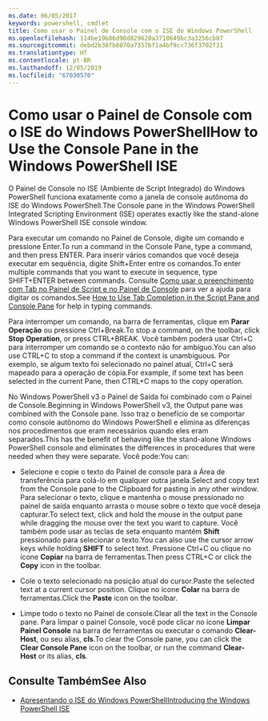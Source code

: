 ```yaml
---
ms.date: 06/05/2017
keywords: powershell, cmdlet
title: Como usar o Painel de Console com o ISE do Windows PowerShell
ms.openlocfilehash: 114be19b86d98d829620a3718649bc3a3256cb07
ms.sourcegitcommit: debd2b38fb8070a7357bf1a4bf9cc736f3702f31
ms.translationtype: HT
ms.contentlocale: pt-BR
ms.lasthandoff: 12/05/2019
ms.locfileid: "67030570"
---
```

# <a name="how-to-use-the-console-pane-in-the-windows-powershell-ise"></a><span data-ttu-id="58a2c-103">Como usar o Painel de Console com o ISE do Windows PowerShell</span><span class="sxs-lookup"><span data-stu-id="58a2c-103">How to Use the Console Pane in the Windows PowerShell ISE</span></span>

<span data-ttu-id="58a2c-104">O Painel de Console no ISE (Ambiente de Script Integrado) do Windows PowerShell funciona exatamente como a janela de console autônoma do ISE do Windows PowerShell.</span><span class="sxs-lookup"><span data-stu-id="58a2c-104">The Console pane in the Windows PowerShell Integrated Scripting Environment (ISE) operates exactly like the stand-alone Windows PowerShell ISE console window.</span></span>

<span data-ttu-id="58a2c-105">Para executar um comando no Painel de Console, digite um comando e pressione Enter.</span><span class="sxs-lookup"><span data-stu-id="58a2c-105">To run a command in the Console Pane, type a command, and then press ENTER.</span></span> <span data-ttu-id="58a2c-106">Para inserir vários comandos que você deseja executar em sequência, digite Shift+Enter entre os comandos.</span><span class="sxs-lookup"><span data-stu-id="58a2c-106">To enter multiple commands that you want to execute in sequence, type SHIFT+ENTER between commands.</span></span> <span data-ttu-id="58a2c-107">Consulte [Como usar o preenchimento com Tab no Painel de Script e no Painel de Console](How-to-Use-Tab-Completion-in-the-Script-Pane-and-Console-Pane.md) para ver a ajuda para digitar os comandos.</span><span class="sxs-lookup"><span data-stu-id="58a2c-107">See [How to Use Tab Completion in the Script Pane and Console Pane](How-to-Use-Tab-Completion-in-the-Script-Pane-and-Console-Pane.md) for help in typing commands.</span></span>

<span data-ttu-id="58a2c-108">Para interromper um comando, na barra de ferramentas, clique em **Parar Operação** ou pressione Ctrl+Break.</span><span class="sxs-lookup"><span data-stu-id="58a2c-108">To stop a command, on the toolbar, click **Stop Operation**, or press CTRL+BREAK.</span></span> <span data-ttu-id="58a2c-109">Você também poderá usar Ctrl+C para interromper um comando se o contexto não for ambíguo.</span><span class="sxs-lookup"><span data-stu-id="58a2c-109">You can also use CTRL+C to stop a command if the context is unambiguous.</span></span> <span data-ttu-id="58a2c-110">Por exemplo, se algum texto foi selecionado no painel atual, Ctrl+C será mapeado para a operação de cópia.</span><span class="sxs-lookup"><span data-stu-id="58a2c-110">For example, if some text has been selected in the current Pane, then CTRL+C maps to the copy operation.</span></span>

<span data-ttu-id="58a2c-111">No Windows PowerShell v3 o Painel de Saída foi combinado com o Painel de Console.</span><span class="sxs-lookup"><span data-stu-id="58a2c-111">Beginning in Windows PowerShell v3, the Output pane was combined with the Console pane.</span></span> <span data-ttu-id="58a2c-112">Isso traz o benefício de se comportar como console autônomo do Windows PowerShell e elimina as diferenças nos procedimentos que eram necessários quando eles eram separados.</span><span class="sxs-lookup"><span data-stu-id="58a2c-112">This has the benefit of behaving like the stand-alone Windows PowerShell console and eliminates the differences in procedures that were needed when they were separate.</span></span> <span data-ttu-id="58a2c-113">Você pode:</span><span class="sxs-lookup"><span data-stu-id="58a2c-113">You can:</span></span>

- <span data-ttu-id="58a2c-114">Selecione e copie o texto do Painel de console para a Área de transferência para colá-lo em qualquer outra janela.</span><span class="sxs-lookup"><span data-stu-id="58a2c-114">Select and copy text from the Console pane to the Clipboard for pasting in any other window.</span></span> <span data-ttu-id="58a2c-115">Para selecionar o texto, clique e mantenha o mouse pressionado no painel de saída enquanto arrasta o mouse sobre o texto que você deseja capturar.</span><span class="sxs-lookup"><span data-stu-id="58a2c-115">To select text, click and hold the mouse in the output pane while dragging the mouse over the text you want to capture.</span></span> <span data-ttu-id="58a2c-116">Você também pode usar as teclas de seta enquanto mantém **Shift** pressionado para selecionar o texto.</span><span class="sxs-lookup"><span data-stu-id="58a2c-116">You can also use the cursor arrow keys while holding **SHIFT** to select text.</span></span> <span data-ttu-id="58a2c-117">Pressione Ctrl+C ou clique no ícone **Copiar** na barra de ferramentas.</span><span class="sxs-lookup"><span data-stu-id="58a2c-117">Then press CTRL+C or click the **Copy** icon in the toolbar.</span></span>

- <span data-ttu-id="58a2c-118">Cole o texto selecionado na posição atual do cursor.</span><span class="sxs-lookup"><span data-stu-id="58a2c-118">Paste the selected text at a current cursor position.</span></span> <span data-ttu-id="58a2c-119">Clique no ícone **Colar** na barra de ferramentas.</span><span class="sxs-lookup"><span data-stu-id="58a2c-119">Click the **Paste** icon on the toolbar.</span></span>

- <span data-ttu-id="58a2c-120">Limpe todo o texto no Painel de console.</span><span class="sxs-lookup"><span data-stu-id="58a2c-120">Clear all the text in the Console pane.</span></span> <span data-ttu-id="58a2c-121">Para limpar o painel Console, você pode clicar no ícone **Limpar Painel Console** na barra de ferramentas ou executar o comando **Clear-Host**, ou seu alias, **cls**.</span><span class="sxs-lookup"><span data-stu-id="58a2c-121">To clear the Console pane, you can click the **Clear Console Pane** icon on the toolbar, or run the command **Clear-Host** or its alias, **cls**.</span></span>

## <a name="see-also"></a><span data-ttu-id="58a2c-122">Consulte Também</span><span class="sxs-lookup"><span data-stu-id="58a2c-122">See Also</span></span>

- [<span data-ttu-id="58a2c-123">Apresentando o ISE do Windows PowerShell</span><span class="sxs-lookup"><span data-stu-id="58a2c-123">Introducing the Windows PowerShell ISE</span></span>](Introducing-the-Windows-PowerShell-ISE.md)
